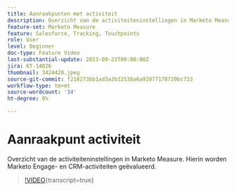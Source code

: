 ```yaml
---
title: Aanraakpunten met activiteit
description: Overzicht van de activiteiteninstellingen in Marketo Measure. Hierin worden Marketo Engage- en CRM-activiteiten geëvalueerd.
feature-set: Marketo Measure
feature: Salesforce, Tracking, Touchpoints
role: User
level: Beginner
doc-type: Feature Video
last-substantial-update: 2023-09-22T00:00:00Z
jira: KT-14026
thumbnail: 3424420.jpeg
source-git-commit: f218273bb1ad3a2b32538a6a92077178720bc733
workflow-type: tm+mt
source-wordcount: '34'
ht-degree: 0%

---
```



# Aanraakpunt activiteit

Overzicht van de activiteiteninstellingen in Marketo Measure. Hierin worden Marketo Engage- en CRM-activiteiten geëvalueerd.

>[!VIDEO](https://video.tv.adobe.com/v/3424420/?learn=on){transcript=true}
